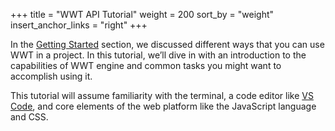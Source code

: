 +++
title = "WWT API Tutorial"
weight = 200
sort_by = "weight"
insert_anchor_links = "right"
+++

In the [Getting Started](@/getting-started/_index.md) section, we discussed
different ways that you can use WWT in a project. In this tutorial, we’ll dive
in with an introduction to the capabilities of WWT engine and common tasks you
might want to accomplish using it.

This tutorial will assume familiarity with the terminal, a code editor like [VS
Code], and core elements of the web platform like the JavaScript language and
CSS.

[VS Code]: https://code.visualstudio.com/